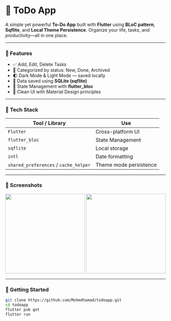 # 📝 ToDo App

A simple yet powerful **To-Do App** built with **Flutter** using **BLoC pattern**, **Sqflite**, and **Local Theme Persistence**. Organize your life, tasks, and productivity—all in one place.

---

### 🚀 Features

- ✅ Add, Edit, Delete Tasks
- 📅 Categorized by status: New, Done, Archived
- 🌓 Dark Mode & Light Mode — saved locally
- 💾 Data saved using **SQLite (sqflite)**
- 🧠 State Management with **flutter_bloc**
- 📱 Clean UI with Material Design principles

---

### 🧪 Tech Stack

| Tool / Library | Use |
|----------------|-----|
| `Flutter` | Cross-platform UI |
| `flutter_bloc` | State Management |
| `sqflite` | Local storage |
| `intl` | Date formatting |
| `shared_preferences` / `cache_helper` | Theme mode persistence |

---

### 📸 Screenshots

<div align="center">
  <img src="![Screenshot_20250414-223211](https://github.com/user-attachments/assets/c62aac24-132b-4a3e-b684-0880566687de)
" width="250" />
  <img src="![Screenshot_20250414-223222](https://github.com/user-attachments/assets/2cf9642f-8c4f-482c-a2bb-6a8439564a5e)
" width="250" />
  
</div>

---

### 🔧 Getting Started

```bash
git clone https://github.com/Mohmdhamad/todoapp.git
cd todoapp
flutter pub get
flutter run
